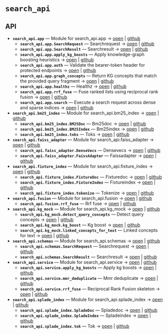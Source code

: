 # `search_api`

<!-- START doctoc generated TOC please keep comment here to allow auto update -->
<!-- END doctoc generated TOC please keep comment here to allow auto update -->

## API
- **`search_api.app`** — Module for search_api.app → [open](vscode://file//home/paul/kgfoundry/src/search_api/app.py:1:1) | [github](https://github.com/paul-heyse/kgfoundry/blob/bbe46d64bb20742ed5b90f0a5a2b129f408689dc/src/search_api/app.py#L1)
  - **`search_api.app.SearchRequest`** — Searchrequest → [open](vscode://file//home/paul/kgfoundry/src/search_api/schemas.py:13:1) | [github](https://github.com/paul-heyse/kgfoundry/blob/bbe46d64bb20742ed5b90f0a5a2b129f408689dc/src/search_api/schemas.py#L13-L19)
  - **`search_api.app.SearchResult`** — Searchresult → [open](vscode://file//home/paul/kgfoundry/src/search_api/schemas.py:22:1) | [github](https://github.com/paul-heyse/kgfoundry/blob/bbe46d64bb20742ed5b90f0a5a2b129f408689dc/src/search_api/schemas.py#L22-L32)
  - **`search_api.app.apply_kg_boosts`** — Apply knowledge-graph boosting heuristics → [open](vscode://file//home/paul/kgfoundry/src/search_api/app.py:149:1) | [github](https://github.com/paul-heyse/kgfoundry/blob/bbe46d64bb20742ed5b90f0a5a2b129f408689dc/src/search_api/app.py#L149-L190)
  - **`search_api.app.auth`** — Validate the bearer-token header for protected endpoints → [open](vscode://file//home/paul/kgfoundry/src/search_api/app.py:90:1) | [github](https://github.com/paul-heyse/kgfoundry/blob/bbe46d64bb20742ed5b90f0a5a2b129f408689dc/src/search_api/app.py#L90-L109)
  - **`search_api.app.graph_concepts`** — Return KG concepts that match the provided query fragment → [open](vscode://file//home/paul/kgfoundry/src/search_api/app.py:261:1) | [github](https://github.com/paul-heyse/kgfoundry/blob/bbe46d64bb20742ed5b90f0a5a2b129f408689dc/src/search_api/app.py#L261-L279)
  - **`search_api.app.healthz`** — Healthz → [open](vscode://file//home/paul/kgfoundry/src/search_api/app.py:112:1) | [github](https://github.com/paul-heyse/kgfoundry/blob/bbe46d64bb20742ed5b90f0a5a2b129f408689dc/src/search_api/app.py#L112-L124)
  - **`search_api.app.rrf_fuse`** — Fuse ranked lists using reciprocal rank fusion → [open](vscode://file//home/paul/kgfoundry/src/search_api/app.py:127:1) | [github](https://github.com/paul-heyse/kgfoundry/blob/bbe46d64bb20742ed5b90f0a5a2b129f408689dc/src/search_api/app.py#L127-L146)
  - **`search_api.app.search`** — Execute a search request across dense and sparse indices → [open](vscode://file//home/paul/kgfoundry/src/search_api/app.py:193:1) | [github](https://github.com/paul-heyse/kgfoundry/blob/bbe46d64bb20742ed5b90f0a5a2b129f408689dc/src/search_api/app.py#L193-L258)
- **`search_api.bm25_index`** — Module for search_api.bm25_index → [open](vscode://file//home/paul/kgfoundry/src/search_api/bm25_index.py:1:1) | [github](https://github.com/paul-heyse/kgfoundry/blob/bbe46d64bb20742ed5b90f0a5a2b129f408689dc/src/search_api/bm25_index.py#L1)
  - **`search_api.bm25_index.BM25Doc`** — Bm25doc → [open](vscode://file//home/paul/kgfoundry/src/search_api/bm25_index.py:39:1) | [github](https://github.com/paul-heyse/kgfoundry/blob/bbe46d64bb20742ed5b90f0a5a2b129f408689dc/src/search_api/bm25_index.py#L39-L48)
  - **`search_api.bm25_index.BM25Index`** — Bm25index → [open](vscode://file//home/paul/kgfoundry/src/search_api/bm25_index.py:51:1) | [github](https://github.com/paul-heyse/kgfoundry/blob/bbe46d64bb20742ed5b90f0a5a2b129f408689dc/src/search_api/bm25_index.py#L51-L248)
  - **`search_api.bm25_index.toks`** — Toks → [open](vscode://file//home/paul/kgfoundry/src/search_api/bm25_index.py:23:1) | [github](https://github.com/paul-heyse/kgfoundry/blob/bbe46d64bb20742ed5b90f0a5a2b129f408689dc/src/search_api/bm25_index.py#L23-L36)
- **`search_api.faiss_adapter`** — Module for search_api.faiss_adapter → [open](vscode://file//home/paul/kgfoundry/src/search_api/faiss_adapter.py:1:1) | [github](https://github.com/paul-heyse/kgfoundry/blob/bbe46d64bb20742ed5b90f0a5a2b129f408689dc/src/search_api/faiss_adapter.py#L1)
  - **`search_api.faiss_adapter.DenseVecs`** — Densevecs → [open](vscode://file//home/paul/kgfoundry/src/search_api/faiss_adapter.py:40:1) | [github](https://github.com/paul-heyse/kgfoundry/blob/bbe46d64bb20742ed5b90f0a5a2b129f408689dc/src/search_api/faiss_adapter.py#L40-L45)
  - **`search_api.faiss_adapter.FaissAdapter`** — Faissadapter → [open](vscode://file//home/paul/kgfoundry/src/search_api/faiss_adapter.py:48:1) | [github](https://github.com/paul-heyse/kgfoundry/blob/bbe46d64bb20742ed5b90f0a5a2b129f408689dc/src/search_api/faiss_adapter.py#L48-L208)
- **`search_api.fixture_index`** — Module for search_api.fixture_index → [open](vscode://file//home/paul/kgfoundry/src/search_api/fixture_index.py:1:1) | [github](https://github.com/paul-heyse/kgfoundry/blob/bbe46d64bb20742ed5b90f0a5a2b129f408689dc/src/search_api/fixture_index.py#L1)
  - **`search_api.fixture_index.FixtureDoc`** — Fixturedoc → [open](vscode://file//home/paul/kgfoundry/src/search_api/fixture_index.py:37:1) | [github](https://github.com/paul-heyse/kgfoundry/blob/bbe46d64bb20742ed5b90f0a5a2b129f408689dc/src/search_api/fixture_index.py#L37-L45)
  - **`search_api.fixture_index.FixtureIndex`** — Fixtureindex → [open](vscode://file//home/paul/kgfoundry/src/search_api/fixture_index.py:48:1) | [github](https://github.com/paul-heyse/kgfoundry/blob/bbe46d64bb20742ed5b90f0a5a2b129f408689dc/src/search_api/fixture_index.py#L48-L180)
  - **`search_api.fixture_index.tokenize`** — Tokenize → [open](vscode://file//home/paul/kgfoundry/src/search_api/fixture_index.py:21:1) | [github](https://github.com/paul-heyse/kgfoundry/blob/bbe46d64bb20742ed5b90f0a5a2b129f408689dc/src/search_api/fixture_index.py#L21-L34)
- **`search_api.fusion`** — Module for search_api.fusion → [open](vscode://file//home/paul/kgfoundry/src/search_api/fusion.py:1:1) | [github](https://github.com/paul-heyse/kgfoundry/blob/bbe46d64bb20742ed5b90f0a5a2b129f408689dc/src/search_api/fusion.py#L1)
  - **`search_api.fusion.rrf_fuse`** — Rrf fuse → [open](vscode://file//home/paul/kgfoundry/src/search_api/fusion.py:10:1) | [github](https://github.com/paul-heyse/kgfoundry/blob/bbe46d64bb20742ed5b90f0a5a2b129f408689dc/src/search_api/fusion.py#L10-L29)
- **`search_api.kg_mock`** — Module for search_api.kg_mock → [open](vscode://file//home/paul/kgfoundry/src/search_api/kg_mock.py:1:1) | [github](https://github.com/paul-heyse/kgfoundry/blob/bbe46d64bb20742ed5b90f0a5a2b129f408689dc/src/search_api/kg_mock.py#L1)
  - **`search_api.kg_mock.detect_query_concepts`** — Detect query concepts → [open](vscode://file//home/paul/kgfoundry/src/search_api/kg_mock.py:23:1) | [github](https://github.com/paul-heyse/kgfoundry/blob/bbe46d64bb20742ed5b90f0a5a2b129f408689dc/src/search_api/kg_mock.py#L23-L41)
  - **`search_api.kg_mock.kg_boost`** — Kg boost → [open](vscode://file//home/paul/kgfoundry/src/search_api/kg_mock.py:65:1) | [github](https://github.com/paul-heyse/kgfoundry/blob/bbe46d64bb20742ed5b90f0a5a2b129f408689dc/src/search_api/kg_mock.py#L65-L89)
  - **`search_api.kg_mock.linked_concepts_for_text`** — Linked concepts for text → [open](vscode://file//home/paul/kgfoundry/src/search_api/kg_mock.py:44:1) | [github](https://github.com/paul-heyse/kgfoundry/blob/bbe46d64bb20742ed5b90f0a5a2b129f408689dc/src/search_api/kg_mock.py#L44-L62)
- **`search_api.schemas`** — Module for search_api.schemas → [open](vscode://file//home/paul/kgfoundry/src/search_api/schemas.py:1:1) | [github](https://github.com/paul-heyse/kgfoundry/blob/bbe46d64bb20742ed5b90f0a5a2b129f408689dc/src/search_api/schemas.py#L1)
  - **`search_api.schemas.SearchRequest`** — Searchrequest → [open](vscode://file//home/paul/kgfoundry/src/search_api/schemas.py:13:1) | [github](https://github.com/paul-heyse/kgfoundry/blob/bbe46d64bb20742ed5b90f0a5a2b129f408689dc/src/search_api/schemas.py#L13-L19)
  - **`search_api.schemas.SearchResult`** — Searchresult → [open](vscode://file//home/paul/kgfoundry/src/search_api/schemas.py:22:1) | [github](https://github.com/paul-heyse/kgfoundry/blob/bbe46d64bb20742ed5b90f0a5a2b129f408689dc/src/search_api/schemas.py#L22-L32)
- **`search_api.service`** — Module for search_api.service → [open](vscode://file//home/paul/kgfoundry/src/search_api/service.py:1:1) | [github](https://github.com/paul-heyse/kgfoundry/blob/bbe46d64bb20742ed5b90f0a5a2b129f408689dc/src/search_api/service.py#L1)
  - **`search_api.service.apply_kg_boosts`** — Apply kg boosts → [open](vscode://file//home/paul/kgfoundry/src/search_api/service.py:20:1) | [github](https://github.com/paul-heyse/kgfoundry/blob/bbe46d64bb20742ed5b90f0a5a2b129f408689dc/src/search_api/service.py#L20-L36)
  - **`search_api.service.mmr_deduplicate`** — Mmr deduplicate → [open](vscode://file//home/paul/kgfoundry/src/search_api/service.py:39:1) | [github](https://github.com/paul-heyse/kgfoundry/blob/bbe46d64bb20742ed5b90f0a5a2b129f408689dc/src/search_api/service.py#L39-L57)
  - **`search_api.service.rrf_fuse`** — Reciprocal Rank Fusion skeleton → [open](vscode://file//home/paul/kgfoundry/src/search_api/service.py:12:1) | [github](https://github.com/paul-heyse/kgfoundry/blob/bbe46d64bb20742ed5b90f0a5a2b129f408689dc/src/search_api/service.py#L12-L17)
- **`search_api.splade_index`** — Module for search_api.splade_index → [open](vscode://file//home/paul/kgfoundry/src/search_api/splade_index.py:1:1) | [github](https://github.com/paul-heyse/kgfoundry/blob/bbe46d64bb20742ed5b90f0a5a2b129f408689dc/src/search_api/splade_index.py#L1)
  - **`search_api.splade_index.SpladeDoc`** — Spladedoc → [open](vscode://file//home/paul/kgfoundry/src/search_api/splade_index.py:36:1) | [github](https://github.com/paul-heyse/kgfoundry/blob/bbe46d64bb20742ed5b90f0a5a2b129f408689dc/src/search_api/splade_index.py#L36-L43)
  - **`search_api.splade_index.SpladeIndex`** — Spladeindex → [open](vscode://file//home/paul/kgfoundry/src/search_api/splade_index.py:46:1) | [github](https://github.com/paul-heyse/kgfoundry/blob/bbe46d64bb20742ed5b90f0a5a2b129f408689dc/src/search_api/splade_index.py#L46-L153)
  - **`search_api.splade_index.tok`** — Tok → [open](vscode://file//home/paul/kgfoundry/src/search_api/splade_index.py:20:1) | [github](https://github.com/paul-heyse/kgfoundry/blob/bbe46d64bb20742ed5b90f0a5a2b129f408689dc/src/search_api/splade_index.py#L20-L33)
